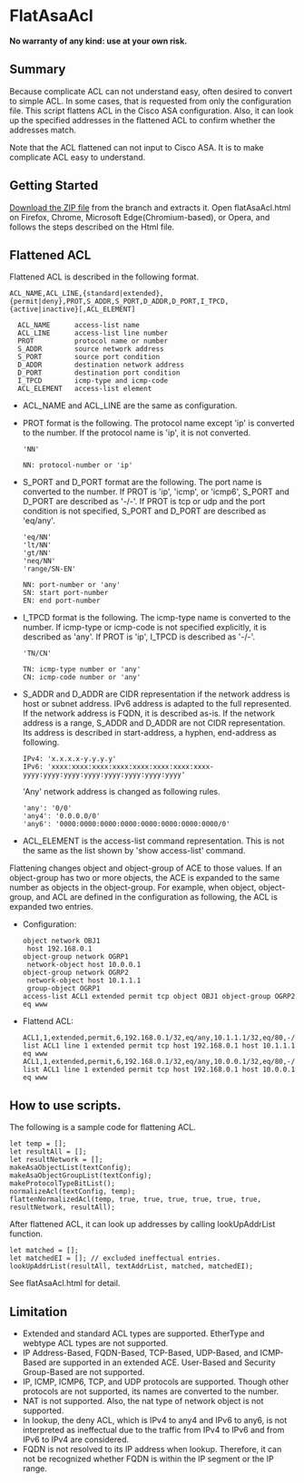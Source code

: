 # FlatAsaAcl

**No warranty of any kind: use at your own risk.**

## Summary

Because complicate ACL can not understand easy, often desired to convert to simple ACL. In some cases, that is requested from only the configuration file. This script flattens ACL in the Cisco ASA configuration. Also, it can look up the specified addresses in the flattened ACL to confirm whether the addresses match.

Note that the ACL flattened can not input to Cisco ASA. It is to make complicate ACL easy to understand.

## Getting Started

[Download the ZIP file](https://github.com/joelob99/flatAsaAcl) from the branch and extracts it.
Open flatAsaAcl.html on Firefox, Chrome, Microsoft Edge(Chromium-based), or Opera, and follows the steps described on the Html file.

## Flattened ACL

Flattened ACL is described in the following format.

```
ACL_NAME,ACL_LINE,{standard|extended},{permit|deny},PROT,S_ADDR,S_PORT,D_ADDR,D_PORT,I_TPCD,{active|inactive}[,ACL_ELEMENT]

  ACL_NAME      access-list name
  ACL_LINE      access-list line number
  PROT          protocol name or number
  S_ADDR        source network address
  S_PORT        source port condition
  D_ADDR        destination network address
  D_PORT        destination port condition
  I_TPCD        icmp-type and icmp-code
  ACL_ELEMENT   access-list element
```

  - ACL_NAME and ACL_LINE are the same as configuration.
  - PROT format is the following. The protocol name except 'ip' is converted to the number. If the protocol name is 'ip', it is not converted.

        'NN'

        NN: protocol-number or 'ip'
  
  - S_PORT and D_PORT format are the following. The port name is converted to the number. If PROT is 'ip', 'icmp', or 'icmp6', S_PORT and D_PORT are described as '-/-'. If PROT is tcp or udp and the port condition is not specified, S_PORT and D_PORT are described as 'eq/any'.

        'eq/NN'
        'lt/NN'
        'gt/NN'
        'neq/NN'
        'range/SN-EN'

        NN: port-number or 'any'
        SN: start port-number
        EN: end port-number

  - I_TPCD format is the following. The icmp-type name is converted to the number. If icmp-type or icmp-code is not specified explicitly, it is described as 'any'. If PROT is 'ip', I_TPCD is described as '-/-'.

        'TN/CN'

        TN: icmp-type number or 'any'
        CN: icmp-code number or 'any'

  - S_ADDR and D_ADDR are CIDR representation if the network address is host or subnet address. IPv6 address is adapted to the full represented. If the network address is FQDN, it is described as-is. If the network address is a range, S_ADDR and D_ADDR are not CIDR representation. Its address is described in start-address, a hyphen, end-address as following.

        IPv4: 'x.x.x.x-y.y.y.y'
        IPv6: 'xxxx:xxxx:xxxx:xxxx:xxxx:xxxx:xxxx:xxxx-yyyy:yyyy:yyyy:yyyy:yyyy:yyyy:yyyy:yyyy'

    'Any' network address is changed as following rules.

        'any': '0/0'
        'any4': '0.0.0.0/0'
        'any6': '0000:0000:0000:0000:0000:0000:0000:0000/0'

  - ACL_ELEMENT is the access-list command representation. This is not the same as the list shown by 'show access-list' command.

Flattening changes object and object-group of ACE to those values. If an object-group has two or more objects, the ACE is expanded to the same number as objects in the object-group. For example, when object, object-group, and ACL are defined in the configuration as following, the ACL is expanded two entries.

- Configuration:

      object network OBJ1
       host 192.168.0.1
      object-group network OGRP1
       network-object host 10.0.0.1
      object-group network OGRP2
       network-object host 10.1.1.1
       group-object OGRP1
      access-list ACL1 extended permit tcp object OBJ1 object-group OGRP2 eq www

- Flattend ACL:

      ACL1,1,extended,permit,6,192.168.0.1/32,eq/any,10.1.1.1/32,eq/80,-/-,active,access-list ACL1 line 1 extended permit tcp host 192.168.0.1 host 10.1.1.1 eq www
      ACL1,1,extended,permit,6,192.168.0.1/32,eq/any,10.0.0.1/32,eq/80,-/-,active,access-list ACL1 line 1 extended permit tcp host 192.168.0.1 host 10.0.0.1 eq www

## How to use scripts.

The following is a sample code for flattening ACL.

    let temp = [];
    let resultAll = [];
    let resultNetwork = [];
    makeAsaObjectList(textConfig);
    makeAsaObjectGroupList(textConfig);
    makeProtocolTypeBitList();
    normalizeAcl(textConfig, temp);
    flattenNormalizedAcl(temp, true, true, true, true, true, true, resultNetwork, resultAll);

After flattened ACL, it can look up addresses by calling lookUpAddrList function.

    let matched = [];
    let matchedEI = []; // excluded ineffectual entries.
    lookUpAddrList(resultAll, textAddrList, matched, matchedEI);

See flatAsaAcl.html for detail.

## Limitation

- Extended and standard ACL types are supported. EtherType and webtype ACL types are not supported.
- IP Address-Based, FQDN-Based, TCP-Based, UDP-Based, and ICMP-Based are supported in an extended ACE. User-Based and Security Group-Based are not supported.
- IP, ICMP, ICMP6, TCP, and UDP protocols are supported. Though other protocols are not supported, its names are converted to the number.
- NAT is not supported. Also, the nat type of network object is not supported.
- In lookup, the deny ACL, which is IPv4 to any4 and IPv6 to any6, is not interpreted as ineffectual due to the traffic from IPv4 to IPv6 and from IPv6 to IPv4 are considered.
- FQDN is not resolved to its IP address when lookup. Therefore, it can not be recognized whether FQDN is within the IP segment or the IP range.
